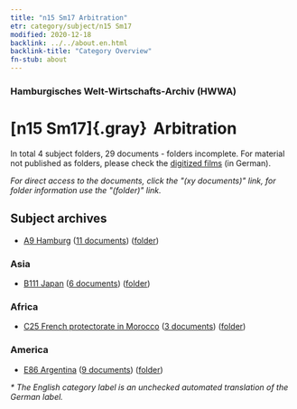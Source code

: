 ```yaml
---
title: "n15 Sm17 Arbitration"
etr: category/subject/n15 Sm17
modified: 2020-12-18
backlink: ../../about.en.html
backlink-title: "Category Overview"
fn-stub: about
---
```


### Hamburgisches Welt-Wirtschafts-Archiv (HWWA)
# [n15 Sm17]{.gray}&#8201; Arbitration&#160; 





In total 4 subject folders, 29 documents - folders incomplete.
For material not published as folders, please check the [digitized films](/film/h1_sh) (in German).

_For direct access to the documents, click the "(xy documents)" link, for folder information use the "(folder)" link._

## Subject archives


- [A9 Hamburg](../../../geo/about.en.html#A9) (<a href="https://dfg-viewer.de/show/?tx_dlf[id]=https://pm20.zbw.eu/mets/sh/1409xx/140905/1451xx/145182/public.mets.en.xml" target="_blank">11 documents</a>) ([folder](http://purl.org/pressemappe20/folder/sh/140905,145182))

### Asia

- [B111 Japan](../../../geo/about.en.html#B111) (<a href="https://dfg-viewer.de/show/?tx_dlf[id]=https://pm20.zbw.eu/mets/sh/1412xx/141272/1451xx/145182/public.mets.en.xml" target="_blank">6 documents</a>) ([folder](http://purl.org/pressemappe20/folder/sh/141272,145182))

### Africa

- [C25 French protectorate in Morocco](../../../geo/about.en.html#C25) (<a href="https://dfg-viewer.de/show/?tx_dlf[id]=https://pm20.zbw.eu/mets/sh/1413xx/141358/1451xx/145182/public.mets.en.xml" target="_blank">3 documents</a>) ([folder](http://purl.org/pressemappe20/folder/sh/141358,145182))

### America

- [E86 Argentina](../../../geo/about.en.html#E86) (<a href="https://dfg-viewer.de/show/?tx_dlf[id]=https://pm20.zbw.eu/mets/sh/1416xx/141692/1451xx/145182/public.mets.en.xml" target="_blank">9 documents</a>) ([folder](http://purl.org/pressemappe20/folder/sh/141692,145182))


_* The English category label is an unchecked automated translation of the German label._


